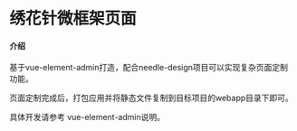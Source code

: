 # 绣花针微框架页面

#### 介绍
基于vue-element-admin打造，配合needle-design项目可以实现复杂页面定制功能。

页面定制完成后，打包应用并将静态文件复制到目标项目的webapp目录下即可。

具体开发请参考 vue-element-admin说明。

